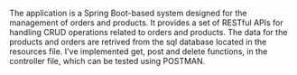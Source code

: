 The application is a Spring Boot-based system designed for the management of orders and products. It provides a set of RESTful APIs for handling CRUD operations related to orders and products.
The data for the products and orders are retrived from the sql database located in the resources file.
I've implemented get, post and delete functions, in the controller file, which can be tested using POSTMAN.
